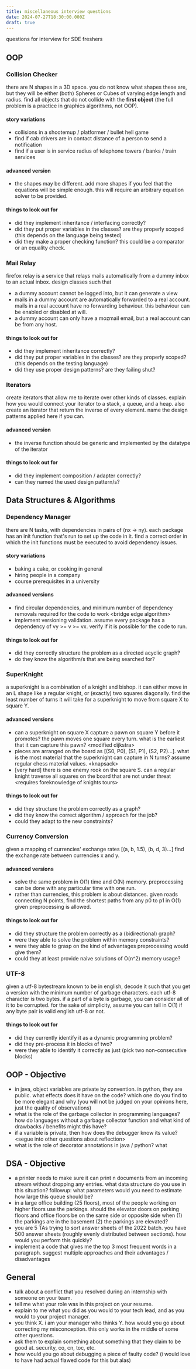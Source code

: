 ```yaml
---
title: miscellaneous interview questions
date: 2024-07-27T18:30:00.000Z
draft: true
---
```


questions for interview for SDE freshers

## OOP

### Collision Checker

there are N shapes in a 3D space. you do not know what shapes these are, but they will be either (both) Spheres or Cubes of varying edge length and radius. find all objects that do not collide with the **first object** (the full problem is a practice in graphics algorithms, not OOP).

#### story variations

* collisions in a shootemup  / platformer / bullet hell game
* find if cab drivers are in contact distance of a person to send a notification
* find if a user is in service radius of telephone towers / banks / train services

#### advanced version

* the shapes may be different. add more shapes if you feel that the equations will be simple enough. this will require an arbitrary equation solver to be provided.

#### things to look out for

* did they implement inheritance / interfacing correctly?
* did they put proper variables in the classes? are they properly scoped (this depends on the language being tested)
* did they make a proper checking function? this could be a comparator or an equality check.

### Mail Relay

firefox relay is a service that relays mails automatically from a dummy inbox to an actual inbox. design classes such that

* a dummy account cannot be logged into, but it can generate a view
* mails in a dummy account are automatically forwarded to a real account. mails in a real account have no forwarding behaviour. this behaviour can be enabled or disabled at will.
* a dummy account can only have a mozmail email, but a real account can be from any host.

#### things to look out for

* did they implement inheritance correctly?
* did they put proper variables in the classes? are they properly scoped? (this depends on the testing language)
* did they use proper design patterns? are they failing shut?

### Iterators

create iterators that allow me to iterate over other kinds of classes. explain how you would connect your iterator to a stack, a queue, and a heap. also create an iterator that return the inverse of every element. name the design patterns applied here if you can.

#### advanced version

* the inverse function should be generic and implemented by the datatype of the iterator

#### things to look out for

* did they implement composition / adapter correctly?
* can they named the used design pattern/s?

## Data Structures & Algorithms

### Dependency Manager

there are N tasks, with dependencies in pairs of (nx -> ny). each package has an init function that's run to set up the code in it. find a correct order in which the init functions must be executed to avoid dependency issues.

#### story variations

* baking a cake, or cooking in general
* hiring people in a company
* course prerequisites in a university

#### advanced versions

* find circular dependencies, and minimum number of dependency removals required for the code to work \<bridge edge algorithm>
* implement versioning validation. assume every package has a dependency of  vy >= v >= vx. verify if it is possible for the code to run.

#### things to look out for

* did they correctly structure the problem as a directed acyclic graph?
* do they know the algorithm/s that are being searched for?

### SuperKnight

a superknight is a combination of a knight and bishop. it can either move in an L shape like a regular knight, or (exactly) two squares diagonally. find the least number of turns it will take for a superknight to move from square X to square Y.

#### advanced versions

* can a superknight on square X capture a pawn on square Y before it promotes? the pawn moves one square every turn. what is the earliest that it can capture this pawn? \<modified dijkstra>
* pieces are arranged on the board as \[(S0, P0), (S1, P1), (S2, P2)...]. what is the most material that the superknight can capture in N turns? assume regular chess material values. \<knapsack>
* \[very hard] there is one enemy rook on the square S. can a regular knight traverse all squares on the board that are not under threat \<requires foreknowledge of knights tours>

#### things to look out for

* did they structure the problem correctly as a graph?
* did they know the correct algorithm / approach for the job?
* could they adapt to the new constraints?

### Currency Conversion

given a mapping of currencies' exchange rates \[(a, b, 1.5), (b, d, 3)...] find the exchange rate between currencies x and y.

#### advanced versions

* solve the same problem in O(1) time and O(N) memory. preprocessing can be done with any particular time with one run.
* rather than currencies, this problem is about distances. given roads connecting N points, find the shortest paths from any p0 to p1 in O(1) given preprocessing is allowed.

#### things to look out for

* did they structure the problem correctly as a (bidirectional) graph?
* were they able to solve the problem within memory constraints?
* were they able to grasp on the kind of advantages preprocessing would give them?
* could they at least provide naive solutions of O(n^2) memory usage?

### UTF-8

given a utf-8 bytestream known to be in english, decode it such that you get a version with the minimum number of garbage characters. each utf-8 character is two bytes. if a part of a byte is garbage, you can consider all of it to be corrupted. for the sake of simplicity, assume you can tell in O(1) if any byte pair is valid english utf-8 or not.

#### things to look out for

* did they currently identify it as a dynamic programming problem?
* did they pre-process it in blocks of two?
* were they able to identify it correctly as just (pick two non-consecutive blocks)

## OOP - Objective

* in java, object variables are private by convention. in python, they are public. what effects does it have on the code? which one do you find to be more elegant and why (you will not be judged on your opinions here, just the quality of observations)
* what is the role of the garbage collector in programming languages? how do languages without a garbage collector function and what kind of drawbacks / benefits might this have?
* if a variable is private, then how does the debugger know its value? \<segue into other questions about reflection>
* what is the role of decorator annotations in java / python? what

## DSA - Objective

* a printer needs to make sure it can print n documents from an incoming stream without dropping any entries. what data structure do you use in this situation? followup: what parameters would you need to estimate how large this queue should be?
* in a large office building (25 floors), most of the people working on higher floors use the parkings. should the elevator doors on parking floors and office floors be on the same side or opposite side when (1) the parkings are in the basement (2) the parkings are elevated?
* you are 5 TAs trying to sort answer sheets of the 2022 batch. you have 500 answer sheets (roughly evenly distributed between sections). how would you perform this quickly?
* implement a code that gives me the top 3 most frequent words in a paragraph. suggest multiple approaches and their advantages / disadvantages

## General

* talk about a conflict that you resolved during an internship with someone on your team.
* tell me what your role was in this project on your resume.
* explain to me what you did as you would to your tech lead, and as you would to your project manager.
* you think X. i am your manager who thinks Y. how would you go about correcting my misconception. this only works in the middle of some other questions.
* ask them to explain something about something that they claim to be good at. security, co, cn, toc, etc.
* how would you go about debugging a piece of faulty code? (i would love to have had actual flawed code for this but alas)
